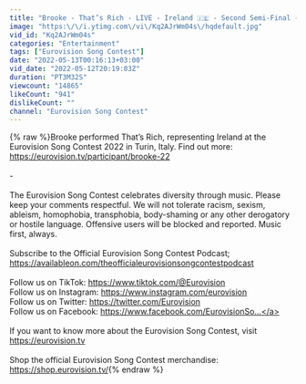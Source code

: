 ```yaml
---
title: "Brooke - That’s Rich - LIVE - Ireland 🇮🇪 - Second Semi-Final - Eurovision 2022"
image: "https:\/\/i.ytimg.com\/vi\/Kq2AJrWm04s\/hqdefault.jpg"
vid_id: "Kq2AJrWm04s"
categories: "Entertainment"
tags: ["Eurovision Song Contest"]
date: "2022-05-13T00:16:13+03:00"
vid_date: "2022-05-12T20:19:03Z"
duration: "PT3M32S"
viewcount: "14865"
likeCount: "941"
dislikeCount: ""
channel: "Eurovision Song Contest"
---
```

{% raw %}Brooke performed That’s Rich, representing Ireland at the Eurovision Song Contest 2022 in Turin, Italy. Find out more: <a rel="nofollow" target="blank" href="https://eurovision.tv/participant/brooke-22">https://eurovision.tv/participant/brooke-22</a><br /><br />-<br /><br />The Eurovision Song Contest celebrates diversity through music. Please keep your comments respectful. We will not tolerate racism, sexism, ableism, homophobia, transphobia, body-shaming or any other derogatory or hostile language. Offensive users will be blocked and reported. Music first, always.<br /><br />Subscribe to the Official Eurovision Song Contest Podcast; <a rel="nofollow" target="blank" href="https://availableon.com/theofficialeurovisionsongcontestpodcast">https://availableon.com/theofficialeurovisionsongcontestpodcast</a><br /><br />Follow us on TikTok: <a rel="nofollow" target="blank" href="https://www.tiktok.com/@Eurovision">https://www.tiktok.com/@Eurovision</a> <br />Follow us on Instagram: <a rel="nofollow" target="blank" href="https://www.instagram.com/eurovision">https://www.instagram.com/eurovision</a> <br />Follow us on Twitter: <a rel="nofollow" target="blank" href="https://twitter.com/Eurovision">https://twitter.com/Eurovision</a><br />Follow us on Facebook: <a rel="nofollow" target="blank" href="https://www.facebook.com/EurovisionSo...">https://www.facebook.com/EurovisionSo...</a><br /><br />If you want to know more about the Eurovision Song Contest, visit <a rel="nofollow" target="blank" href="https://eurovision.tv">https://eurovision.tv</a><br /><br />Shop the official Eurovision Song Contest merchandise: <a rel="nofollow" target="blank" href="https://shop.eurovision.tv/">https://shop.eurovision.tv/</a>{% endraw %}
